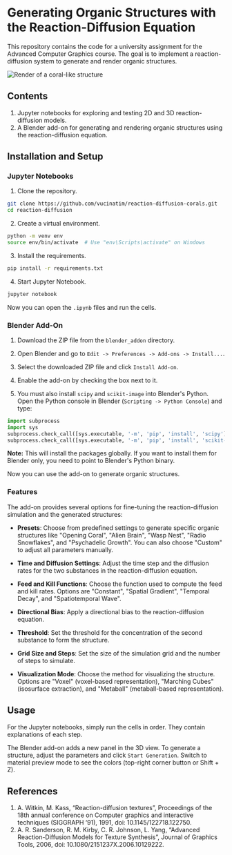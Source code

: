 # Generating Organic Structures with the Reaction-Diffusion Equation

This repository contains the code for a university assignment for the Advanced Computer Graphics course. The goal is to implement a reaction-diffusion system to generate and render organic structures.

![Render of a coral-like structure](./demo.gif)

## Contents
1. Jupyter notebooks for exploring and testing 2D and 3D reaction-diffusion models.
2. A Blender add-on for generating and rendering organic structures using the reaction-diffusion equation.

## Installation and Setup

### Jupyter Notebooks

1. Clone the repository.
```bash
git clone https://github.com/vucinatim/reaction-diffusion-corals.git
cd reaction-diffusion
```

2. Create a virtual environment.
```bash
python -m venv env
source env/bin/activate  # Use "env\Scripts\activate" on Windows
```

3. Install the requirements.
```bash
pip install -r requirements.txt
```

4. Start Jupyter Notebook.
```bash
jupyter notebook
```

Now you can open the `.ipynb` files and run the cells.

### Blender Add-On

1. Download the ZIP file from the `blender_addon` directory.

2. Open Blender and go to `Edit -> Preferences -> Add-ons -> Install...`.

3. Select the downloaded ZIP file and click `Install Add-on`.

4. Enable the add-on by checking the box next to it.

5. You must also install `scipy` and `scikit-image` into Blender's Python. Open the Python console in Blender (`Scripting -> Python Console`) and type:
```python
import subprocess
import sys
subprocess.check_call([sys.executable, '-m', 'pip', 'install', 'scipy'])
subprocess.check_call([sys.executable, '-m', 'pip', 'install', 'scikit-image'])
```
**Note:** This will install the packages globally. If you want to install them for Blender only, you need to point to Blender's Python binary.

Now you can use the add-on to generate organic structures.

### Features

The add-on provides several options for fine-tuning the reaction-diffusion simulation and the generated structures:

- **Presets**: Choose from predefined settings to generate specific organic structures like "Opening Coral", "Alien Brain", "Wasp Nest", "Radio Snowflakes", and "Psychadelic Growth". You can also choose "Custom" to adjust all parameters manually.

- **Time and Diffusion Settings**: Adjust the time step and the diffusion rates for the two substances in the reaction-diffusion equation.

- **Feed and Kill Functions**: Choose the function used to compute the feed and kill rates. Options are "Constant", "Spatial Gradient", "Temporal Decay", and "Spatiotemporal Wave".

- **Directional Bias**: Apply a directional bias to the reaction-diffusion equation.

- **Threshold**: Set the threshold for the concentration of the second substance to form the structure.

- **Grid Size and Steps**: Set the size of the simulation grid and the number of steps to simulate.

- **Visualization Mode**: Choose the method for visualizing the structure. Options are "Voxel" (voxel-based representation), "Marching Cubes" (isosurface extraction), and "Metaball" (metaball-based representation).


## Usage

For the Jupyter notebooks, simply run the cells in order. They contain explanations of each step.

The Blender add-on adds a new panel in the 3D view. To generate a structure, adjust the parameters and click `Start Generation`. Switch to material preview mode to see the colors (top-right corner button or Shift + Z).

## References
1. A. Witkin, M. Kass, “Reaction-diffusion textures”, Proceedings of the 18th annual conference on Computer graphics and interactive techniques (SIGGRAPH ‘91), 1991, doi: 10.1145/122718.122750.
2. A. R. Sanderson, R. M. Kirby, C. R. Johnson, L. Yang, “Advanced Reaction-Diffusion Models for Texture Synthesis”, Journal of Graphics Tools, 2006, doi: 10.1080/2151237X.2006.10129222.